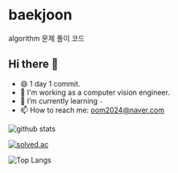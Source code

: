 # baekjoon
algorithm 문제 풀이 코드

## Hi there 👋
- 😄 1 day 1 commit.
- 🔭 I'm working as a computer vision engineer.
- 🌱 I’m currently learning `-`
- 📫 How to reach me: oom2024@naver.com

![github stats](https://github-readme-stats.vercel.app/api?username=GaengKo&show_icons=true&theme=radical&hide=contribs,prs,stars&count_private=true)

[![solved.ac](http://mazassumnida.wtf/api/v2/generate_badge?boj=oom2024)](https://solved.ac/oom2024)

![Top Langs](https://github-readme-stats.vercel.app/api/top-langs/?username=GaengKo&langs_count=4&hide=TSQL,RPC,ShaderLab&layout=compact)
